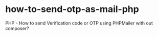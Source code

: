 # how-to-send-otp-as-mail-php
PHP - How to send Verification code or OTP using PHPMailer with out composer?

